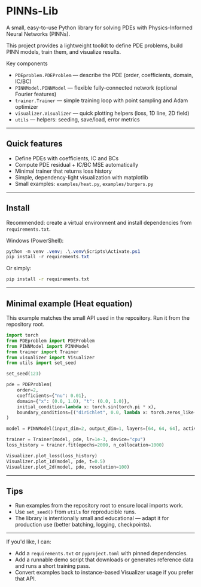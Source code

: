 # PINNs-Lib

A small, easy-to-use Python library for solving PDEs with Physics-Informed Neural Networks (PINNs).

This project provides a lightweight toolkit to define PDE problems, build PINN models, train them, and visualize results.

Key components
- `PDEproblem.PDEProblem` — describe the PDE (order, coefficients, domain, IC/BC)
- `PINNModel.PINNModel` — flexible fully-connected network (optional Fourier features)
- `trainer.Trainer` — simple training loop with point sampling and Adam optimizer
- `visualizer.Visualizer` — quick plotting helpers (loss, 1D line, 2D field)
- `utils` — helpers: seeding, save/load, error metrics

---

## Quick features

- Define PDEs with coefficients, IC and BCs
- Compute PDE residual + IC/BC MSE automatically
- Minimal trainer that returns loss history
- Simple, dependency-light visualization with matplotlib
- Small examples: `examples/heat.py`, `examples/burgers.py`

---

## Install

Recommended: create a virtual environment and install dependencies from `requirements.txt`.

Windows (PowerShell):

```powershell
python -m venv .venv; .\.venv\Scripts\Activate.ps1
pip install -r requirements.txt
```

Or simply:

```bash
pip install -r requirements.txt
```

---

## Minimal example (Heat equation)

This example matches the small API used in the repository. Run it from the repository root.

```python
import torch
from PDEproblem import PDEProblem
from PINNModel import PINNModel
from trainer import Trainer
from visualizer import Visualizer
from utils import set_seed

set_seed(123)

pde = PDEProblem(
    order=2,
    coefficients={"nu": 0.01},
    domain={"x": (0.0, 1.0), "t": (0.0, 1.0)},
    initial_condition=lambda x: torch.sin(torch.pi * x),
    boundary_conditions=[("dirichlet", 0.0, lambda x: torch.zeros_like(x)), ("dirichlet", 1.0, lambda x: torch.zeros_like(x))]
)

model = PINNModel(input_dim=2, output_dim=1, layers=[64, 64, 64], activation="tanh")

trainer = Trainer(model, pde, lr=1e-3, device="cpu")
loss_history = trainer.fit(epochs=2000, n_collocation=1000)

Visualizer.plot_loss(loss_history)
Visualizer.plot_1d(model, pde, t=0.5)
Visualizer.plot_2d(model, pde, resolution=100)
```

---

## Tips

- Run examples from the repository root to ensure local imports work.
- Use `set_seed()` from `utils` for reproducible runs.
- The library is intentionally small and educational — adapt it for production use (better batching, logging, checkpoints).

---

If you'd like, I can:

- Add a `requirements.txt` or `pyproject.toml` with pinned dependencies.
- Add a runnable demo script that downloads or generates reference data and runs a short training pass.
- Convert examples back to instance-based Visualizer usage if you prefer that API.
